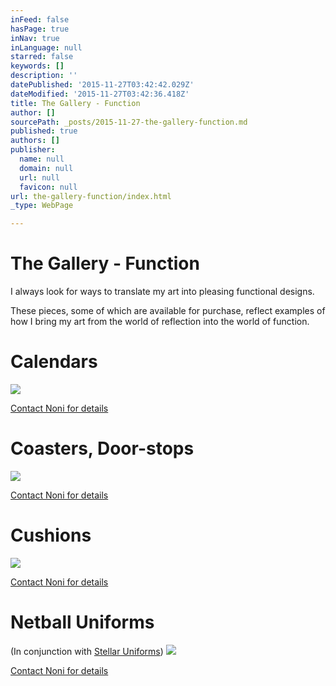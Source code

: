 ```yaml
---
inFeed: false
hasPage: true
inNav: true
inLanguage: null
starred: false
keywords: []
description: ''
datePublished: '2015-11-27T03:42:42.029Z'
dateModified: '2015-11-27T03:42:36.418Z'
title: The Gallery - Function
author: []
sourcePath: _posts/2015-11-27-the-gallery-function.md
published: true
authors: []
publisher:
  name: null
  domain: null
  url: null
  favicon: null
url: the-gallery-function/index.html
_type: WebPage

---
```

# The Gallery - Function

I always look for ways to translate my art into pleasing functional designs.

These pieces, some of which are available for purchase, reflect examples of how I bring my art from the world of reflection into the world of function.

# Calendars
![](https://the-grid-user-content.s3-us-west-2.amazonaws.com/28aeb5b8-2c17-496e-946c-bfde9cc7fc4a.jpg)

[Contact Noni for details][0]

# Coasters, Door-stops
![](https://the-grid-user-content.s3-us-west-2.amazonaws.com/b53c9ea1-d573-41fc-919d-0f61bb7f70c5.jpg)

[Contact Noni for details][1]

# Cushions
![](https://the-grid-user-content.s3-us-west-2.amazonaws.com/e080115e-cacf-41f7-8578-b50c06773bf8.jpg)

[Contact Noni for details][1]

# Netball Uniforms

(In conjunction with [Stellar Uniforms][2])
![](https://the-grid-user-content.s3-us-west-2.amazonaws.com/49160386-bd47-462d-84a4-4c17947eedce.jpg)

[Contact Noni for details][1]

[0]: noni_artanddesign@hotmail.com
[1]: https://app.thegrid.io/posts/4bdd4f32-b931-4bb2-ba75-c46432fb3459/noni_artanddesign@hotmail.com
[2]: http://www.stellaruniforms.com/